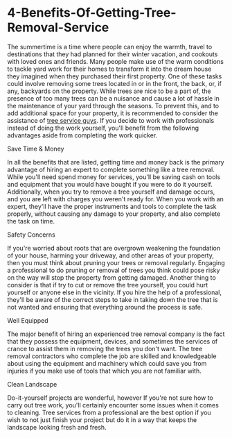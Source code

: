 # 4-Benefits-Of-Getting-Tree-Removal-Service

The summertime is a time where people can enjoy the warmth, travel to destinations that they had planned for their winter vacation, and cookouts with loved ones and friends. Many people make use of the warm conditions to tackle yard work for their homes to transform it into the dream house they imagined when they purchased their first property. One of these tasks could involve removing some trees located in or in the front, the back, or, if any, backyards on the property. While trees are nice to be a part of, the presence of too many trees can be a nuisance and cause a lot of hassle in the maintenance of your yard through the seasons. To prevent this, and to add additional space for your property, it is recommended to consider the assistance of <a href="https://sites.google.com/view/tree-service-guys" rel=nofollow>tree service guys</a>. If you decide to work with professionals instead of doing the work yourself, you'll benefit from the following advantages aside from completing the work quicker.

Save Time & Money

In all the benefits that are listed, getting time and money back is the primary advantage of hiring an expert to complete something like a tree removal. While you'll need spend money for services, you'll be saving cash on tools and equipment that you would have bought if you were to do it yourself. Additionally, when you try to remove a tree yourself and damage occurs, and you are left with charges you weren't ready for. When you work with an expert, they'll have the proper instruments and tools to complete the task properly, without causing any damage to your property, and also complete the task on time.

Safety Concerns

If you're worried about roots that are overgrown weakening the foundation of your house, harming your driveway, and other areas of your property, then you must think about pruning your trees or removal regularly. Engaging a professional to do pruning or removal of trees you think could pose risky on the way will stop the property from getting damaged. Another thing to consider is that if try to cut or remove the tree yourself, you could hurt yourself or anyone else in the vicinity. If you hire the help of a professional, they'll be aware of the correct steps to take in taking down the tree that is not wanted and ensuring that everything around the process is safe.

Well Equipped

The major benefit of hiring an experienced tree removal company is the fact that they possess the equipment, devices, and sometimes the services of crance to assist them in removing the trees you don't want. The tree removal contractors who complete the job are skilled and knowledgeable about using the equipment and machinery which could save you from injuries if you make use of tools that which you are not familiar with.

Clean Landscape

Do-it-yourself projects are wonderful, however If you're not sure how to carry out tree work, you'll certainly encounter some issues when it comes to cleaning. Tree services from a professional are the best option if you wish to not just finish your project but do it in a way that keeps the landscape looking fresh and fresh.
